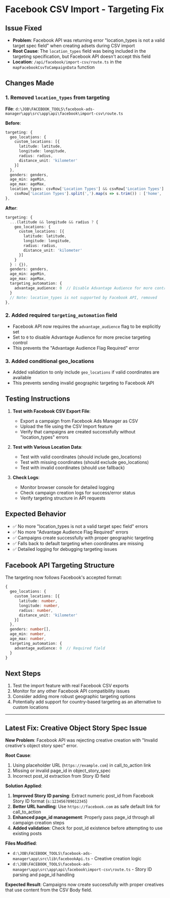 # Facebook CSV Import - Targeting Fix

## Issue Fixed
- **Problem**: Facebook API was returning error "location_types is not a valid target spec field" when creating adsets during CSV import
- **Root Cause**: The `location_types` field was being included in the targeting specification, but Facebook API doesn't accept this field
- **Location**: `/api/facebook/import-csv/route.ts` in the `mapFacebookCsvToCampaignData` function

## Changes Made

### 1. Removed `location_types` from targeting
**File**: `d:\JOB\FACEBOOK_TOOLS\facebook-ads-manager\app\src\app\api\facebook\import-csv\route.ts`

**Before**:
```typescript
targeting: {
  geo_locations: {
    custom_locations: [{
      latitude: latitude,
      longitude: longitude,
      radius: radius,
      distance_unit: 'kilometer'
    }]
  },
  genders: genders,
  age_min: ageMin,
  age_max: ageMax,
  location_types: csvRow['Location Types'] && csvRow['Location Types'].trim() ? 
    csvRow['Location Types'].split(',').map(s => s.trim()) : ['home', 'recent']
},
```

**After**:
```typescript
targeting: {
  ...(latitude && longitude && radius ? {
    geo_locations: {
      custom_locations: [{
        latitude: latitude,
        longitude: longitude,
        radius: radius,
        distance_unit: 'kilometer'
      }]
    }
  } : {}),
  genders: genders,
  age_min: ageMin,
  age_max: ageMax,
  targeting_automation: {
    advantage_audience: 0  // Disable Advantage Audience for more control
  }
  // Note: location_types is not supported by Facebook API, removed
},
```

### 2. Added required `targeting_automation` field
- Facebook API now requires the `advantage_audience` flag to be explicitly set
- Set to `0` to disable Advantage Audience for more precise targeting control
- This prevents the "Advantage Audience Flag Required" error

### 3. Added conditional geo_locations
- Added validation to only include `geo_locations` if valid coordinates are available
- This prevents sending invalid geographic targeting to Facebook API

## Testing Instructions

1. **Test with Facebook CSV Export File**:
   - Export a campaign from Facebook Ads Manager as CSV
   - Upload the file using the CSV Import feature
   - Verify that campaigns are created successfully without "location_types" errors

2. **Test with Various Location Data**:
   - Test with valid coordinates (should include geo_locations)
   - Test with missing coordinates (should exclude geo_locations)
   - Test with invalid coordinates (should use fallback)

3. **Check Logs**:
   - Monitor browser console for detailed logging
   - Check campaign creation logs for success/error status
   - Verify targeting structure in API requests

## Expected Behavior
- ✅ No more "location_types is not a valid target spec field" errors
- ✅ No more "Advantage Audience Flag Required" errors
- ✅ Campaigns create successfully with proper geographic targeting
- ✅ Falls back to default targeting when coordinates are missing
- ✅ Detailed logging for debugging targeting issues

## Facebook API Targeting Structure
The targeting now follows Facebook's accepted format:
```typescript
{
  geo_locations: {
    custom_locations: [{
      latitude: number,
      longitude: number,
      radius: number,
      distance_unit: 'kilometer'
    }]
  },
  genders: number[],
  age_min: number,
  age_max: number,
  targeting_automation: {
    advantage_audience: 0  // Required field
  }
}
```

## Next Steps
1. Test the import feature with real Facebook CSV exports
2. Monitor for any other Facebook API compatibility issues
3. Consider adding more robust geographic targeting options
4. Potentially add support for country-based targeting as an alternative to custom locations

---

## Latest Fix: Creative Object Story Spec Issue

**New Problem**: Facebook API was rejecting creative creation with "Invalid creative's object story spec" error.

**Root Cause**: 
1. Using placeholder URL (`https://example.com`) in call_to_action link
2. Missing or invalid page_id in object_story_spec
3. Incorrect post_id extraction from Story ID field

**Solution Applied**:
1. **Improved Story ID parsing**: Extract numeric post_id from Facebook Story ID format (`s:123456789012345`)
2. **Better URL handling**: Use `https://facebook.com` as safe default link for call_to_action
3. **Enhanced page_id management**: Properly pass page_id through all campaign creation steps
4. **Added validation**: Check for post_id existence before attempting to use existing posts

**Files Modified**:
- `d:\JOB\FACEBOOK_TOOLS\facebook-ads-manager\app\src\lib\facebookApi.ts` - Creative creation logic
- `d:\JOB\FACEBOOK_TOOLS\facebook-ads-manager\app\src\app\api\facebook\import-csv\route.ts` - Story ID parsing and page_id handling

**Expected Result**: Campaigns now create successfully with proper creatives that use content from the CSV Body field.
